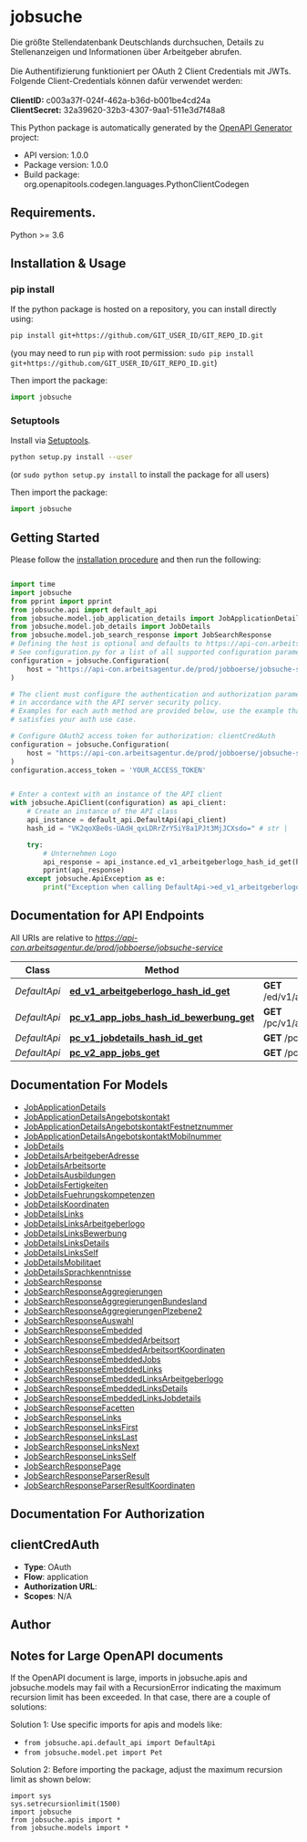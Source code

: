 # jobsuche
Die größte Stellendatenbank Deutschlands durchsuchen, Details zu Stellenanzeigen und Informationen über Arbeitgeber abrufen. <br><br> Die Authentifizierung funktioniert per OAuth 2 Client Credentials mit JWTs. Folgende Client-Credentials können dafür verwendet werden:<br><br> **ClientID:** c003a37f-024f-462a-b36d-b001be4cd24a <br> **ClientSecret:** 32a39620-32b3-4307-9aa1-511e3d7f48a8

This Python package is automatically generated by the [OpenAPI Generator](https://openapi-generator.tech) project:

- API version: 1.0.0
- Package version: 1.0.0
- Build package: org.openapitools.codegen.languages.PythonClientCodegen

## Requirements.

Python >= 3.6

## Installation & Usage
### pip install

If the python package is hosted on a repository, you can install directly using:

```sh
pip install git+https://github.com/GIT_USER_ID/GIT_REPO_ID.git
```
(you may need to run `pip` with root permission: `sudo pip install git+https://github.com/GIT_USER_ID/GIT_REPO_ID.git`)

Then import the package:
```python
import jobsuche
```

### Setuptools

Install via [Setuptools](http://pypi.python.org/pypi/setuptools).

```sh
python setup.py install --user
```
(or `sudo python setup.py install` to install the package for all users)

Then import the package:
```python
import jobsuche
```

## Getting Started

Please follow the [installation procedure](#installation--usage) and then run the following:

```python

import time
import jobsuche
from pprint import pprint
from jobsuche.api import default_api
from jobsuche.model.job_application_details import JobApplicationDetails
from jobsuche.model.job_details import JobDetails
from jobsuche.model.job_search_response import JobSearchResponse
# Defining the host is optional and defaults to https://api-con.arbeitsagentur.de/prod/jobboerse/jobsuche-service
# See configuration.py for a list of all supported configuration parameters.
configuration = jobsuche.Configuration(
    host = "https://api-con.arbeitsagentur.de/prod/jobboerse/jobsuche-service"
)

# The client must configure the authentication and authorization parameters
# in accordance with the API server security policy.
# Examples for each auth method are provided below, use the example that
# satisfies your auth use case.

# Configure OAuth2 access token for authorization: clientCredAuth
configuration = jobsuche.Configuration(
    host = "https://api-con.arbeitsagentur.de/prod/jobboerse/jobsuche-service"
)
configuration.access_token = 'YOUR_ACCESS_TOKEN'


# Enter a context with an instance of the API client
with jobsuche.ApiClient(configuration) as api_client:
    # Create an instance of the API class
    api_instance = default_api.DefaultApi(api_client)
    hash_id = "VK2qoXBe0s-UAdH_qxLDRrZrY5iY8a1PJt3MjJCXsdo=" # str | 

    try:
        # Unternehmen Logo
        api_response = api_instance.ed_v1_arbeitgeberlogo_hash_id_get(hash_id)
        pprint(api_response)
    except jobsuche.ApiException as e:
        print("Exception when calling DefaultApi->ed_v1_arbeitgeberlogo_hash_id_get: %s\n" % e)
```

## Documentation for API Endpoints

All URIs are relative to *https://api-con.arbeitsagentur.de/prod/jobboerse/jobsuche-service*

Class | Method | HTTP request | Description
------------ | ------------- | ------------- | -------------
*DefaultApi* | [**ed_v1_arbeitgeberlogo_hash_id_get**](docs/DefaultApi.md#ed_v1_arbeitgeberlogo_hash_id_get) | **GET** /ed/v1/arbeitgeberlogo/{hashID} | Unternehmen Logo
*DefaultApi* | [**pc_v1_app_jobs_hash_id_bewerbung_get**](docs/DefaultApi.md#pc_v1_app_jobs_hash_id_bewerbung_get) | **GET** /pc/v1/app/jobs/{hashID}/bewerbung | Bewerbung Kontaktdaten
*DefaultApi* | [**pc_v1_jobdetails_hash_id_get**](docs/DefaultApi.md#pc_v1_jobdetails_hash_id_get) | **GET** /pc/v1/jobdetails/{hashID} | Jobdetail
*DefaultApi* | [**pc_v2_app_jobs_get**](docs/DefaultApi.md#pc_v2_app_jobs_get) | **GET** /pc/v2/app/jobs/ | Jobsuche


## Documentation For Models

 - [JobApplicationDetails](docs/JobApplicationDetails.md)
 - [JobApplicationDetailsAngebotskontakt](docs/JobApplicationDetailsAngebotskontakt.md)
 - [JobApplicationDetailsAngebotskontaktFestnetznummer](docs/JobApplicationDetailsAngebotskontaktFestnetznummer.md)
 - [JobApplicationDetailsAngebotskontaktMobilnummer](docs/JobApplicationDetailsAngebotskontaktMobilnummer.md)
 - [JobDetails](docs/JobDetails.md)
 - [JobDetailsArbeitgeberAdresse](docs/JobDetailsArbeitgeberAdresse.md)
 - [JobDetailsArbeitsorte](docs/JobDetailsArbeitsorte.md)
 - [JobDetailsAusbildungen](docs/JobDetailsAusbildungen.md)
 - [JobDetailsFertigkeiten](docs/JobDetailsFertigkeiten.md)
 - [JobDetailsFuehrungskompetenzen](docs/JobDetailsFuehrungskompetenzen.md)
 - [JobDetailsKoordinaten](docs/JobDetailsKoordinaten.md)
 - [JobDetailsLinks](docs/JobDetailsLinks.md)
 - [JobDetailsLinksArbeitgeberlogo](docs/JobDetailsLinksArbeitgeberlogo.md)
 - [JobDetailsLinksBewerbung](docs/JobDetailsLinksBewerbung.md)
 - [JobDetailsLinksDetails](docs/JobDetailsLinksDetails.md)
 - [JobDetailsLinksSelf](docs/JobDetailsLinksSelf.md)
 - [JobDetailsMobilitaet](docs/JobDetailsMobilitaet.md)
 - [JobDetailsSprachkenntnisse](docs/JobDetailsSprachkenntnisse.md)
 - [JobSearchResponse](docs/JobSearchResponse.md)
 - [JobSearchResponseAggregierungen](docs/JobSearchResponseAggregierungen.md)
 - [JobSearchResponseAggregierungenBundesland](docs/JobSearchResponseAggregierungenBundesland.md)
 - [JobSearchResponseAggregierungenPlzebene2](docs/JobSearchResponseAggregierungenPlzebene2.md)
 - [JobSearchResponseAuswahl](docs/JobSearchResponseAuswahl.md)
 - [JobSearchResponseEmbedded](docs/JobSearchResponseEmbedded.md)
 - [JobSearchResponseEmbeddedArbeitsort](docs/JobSearchResponseEmbeddedArbeitsort.md)
 - [JobSearchResponseEmbeddedArbeitsortKoordinaten](docs/JobSearchResponseEmbeddedArbeitsortKoordinaten.md)
 - [JobSearchResponseEmbeddedJobs](docs/JobSearchResponseEmbeddedJobs.md)
 - [JobSearchResponseEmbeddedLinks](docs/JobSearchResponseEmbeddedLinks.md)
 - [JobSearchResponseEmbeddedLinksArbeitgeberlogo](docs/JobSearchResponseEmbeddedLinksArbeitgeberlogo.md)
 - [JobSearchResponseEmbeddedLinksDetails](docs/JobSearchResponseEmbeddedLinksDetails.md)
 - [JobSearchResponseEmbeddedLinksJobdetails](docs/JobSearchResponseEmbeddedLinksJobdetails.md)
 - [JobSearchResponseFacetten](docs/JobSearchResponseFacetten.md)
 - [JobSearchResponseLinks](docs/JobSearchResponseLinks.md)
 - [JobSearchResponseLinksFirst](docs/JobSearchResponseLinksFirst.md)
 - [JobSearchResponseLinksLast](docs/JobSearchResponseLinksLast.md)
 - [JobSearchResponseLinksNext](docs/JobSearchResponseLinksNext.md)
 - [JobSearchResponseLinksSelf](docs/JobSearchResponseLinksSelf.md)
 - [JobSearchResponsePage](docs/JobSearchResponsePage.md)
 - [JobSearchResponseParserResult](docs/JobSearchResponseParserResult.md)
 - [JobSearchResponseParserResultKoordinaten](docs/JobSearchResponseParserResultKoordinaten.md)


## Documentation For Authorization


## clientCredAuth

- **Type**: OAuth
- **Flow**: application
- **Authorization URL**: 
- **Scopes**: N/A


## Author




## Notes for Large OpenAPI documents
If the OpenAPI document is large, imports in jobsuche.apis and jobsuche.models may fail with a
RecursionError indicating the maximum recursion limit has been exceeded. In that case, there are a couple of solutions:

Solution 1:
Use specific imports for apis and models like:
- `from jobsuche.api.default_api import DefaultApi`
- `from jobsuche.model.pet import Pet`

Solution 2:
Before importing the package, adjust the maximum recursion limit as shown below:
```
import sys
sys.setrecursionlimit(1500)
import jobsuche
from jobsuche.apis import *
from jobsuche.models import *
```

